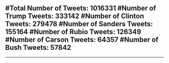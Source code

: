 #Total Number of Tweets: 1016331 
#Number of Trump Tweets: 333142
#Number of Clinton Tweets: 279478
#Number of Sanders Tweets: 155164
#Number of Rubio Tweets: 126349
#Number of Carson Tweets: 64357
#Number of Bush Tweets: 57842
---
---
